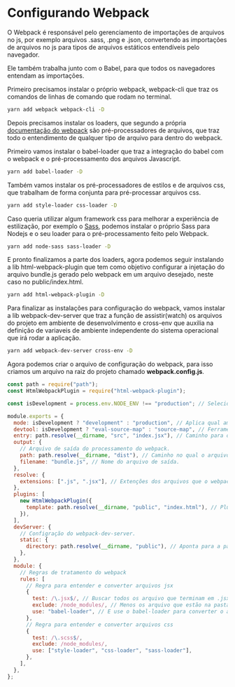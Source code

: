 # Configurando Webpack

O Webpack é responsável pelo gerenciamento de importações de arquivos no js, por exemplo arquivos .sass, .png e .json, convertendo as importações de arquivos no js para tipos de arquivos estáticos entendíveis pelo navegador.

Ele também trabalha junto com o Babel, para que todos os navegadores entendam as importações.

Primeiro precisamos instalar o próprio webpack, webpack-cli que traz os comandos de linhas de comando que rodam no terminal.

```bash
yarn add webpack webpack-cli -D
```

Depois precisamos instalar os loaders, que segundo a própria [documentação do webpack](https://webpack.js.org/concepts/) são pré-processadores de arquivos, que traz todo o entendimento de qualquer tipo de arquivo para dentro do webpack.

Primeiro vamos instalar o babel-loader que traz a integração do babel com o webpack e o pré-processamento dos arquivos Javascript.

```bash
yarn add babel-loader -D
```

Também vamos instalar os pré-processadores de estilos e de arquivos css, que trabalham de forma conjunta para pré-processar arquivos css.

```bash
yarn add style-loader css-loader -D
```

Caso queria utilizar algum framework css para melhorar a experiência de estilização, por exemplo o [Sass](https://sass-lang.com/), podemos instalar o próprio Sass para Nodejs e o seu loader para o pré-processamento feito pelo Webpack.

```bash
yarn add node-sass sass-loader -D
```

E pronto finalizamos a parte dos loaders, agora podemos seguir instalando a lib html-webpack-plugin que tem como objetivo configurar a injetação do arquivo bundle.js gerado pelo webpack em um arquivo desejado, neste caso no public/index.html.

```bash
yarn add html-webpack-plugin -D
```

Para finalizar as instalações para configuração do webpack, vamos instalar a lib webpack-dev-server que traz a função de assistir(watch) os arquivos do projeto em ambiente de desenvolvimento e cross-env que auxilia na definição de variaveis de ambiente independente do sistema operacional que irá rodar a aplicação.

```bash
yarn add webpack-dev-server cross-env -D
```

Agora podemos criar o arquivo de configuração do webpack, para isso criamos um arquivo na raiz do projeto chamado **webpack.config.js**.

```js
const path = require("path");
const HtmlWebpackPlugin = require("html-webpack-plugin");

const isDevelopment = process.env.NODE_ENV !== "production"; // Seleciona qual ambiente a aplicação está

module.exports = {
  mode: isDevelopment ? "development" : "production", // Aplica qual ambiente que a aplicação está e como o código bundle deve ser gerado
  devtool: isDevelopment ? "eval-source-map" : "source-map", // Ferramenta que gera a visualização do código no inspecionar do browser
  entry: path.resolve(__dirname, "src", "index.jsx"), // Caminho para o arquivo de entrada do projeto
  output: {
    // Arquivo de saída do processamento do webpack.
    path: path.resolve(__dirname, "dist"), // Caminho no qual o arquivo de saída deve ficar
    filename: "bundle.js", // Nome do arquivo de saída.
  },
  resolve: {
    extensions: [".js", ".jsx"], // Extenções dos arquivos que o webpack deve gerenciar
  },
  plugins: [
    new HtmlWebpackPlugin({
      template: path.resolve(__dirname, "public", "index.html"), // Plugin para injetar o arquivo bundle.js gerado pelo webpack no public/index.html
    }),
  ],
  devServer: {
    // Configração do webpack-dev-server.
    static: {
      directory: path.resolve(__dirname, "public"), // Aponta para a pasta aonde está o arquivo index.html
    },
  },
  module: {
    // Regras de tratamento do webpack
    rules: [
      // Regra para entender e converter arquivos jsx
      {
        test: /\.jsx$/, // Buscar todos os arquivo que terminam em .jsx
        exclude: /node_modules/, // Menos os arquivo que estão na pasta node_modules
        use: "babel-loader", // E use o babel-loader para converter o arquivo em uma versão que qualquer outro navegador conheça
      },
      // Regra para entender e converter arquivos css
      {
        test: /\.scss$/,
        exclude: /node_modules/,
        use: ["style-loader", "css-loader", "sass-loader"],
      },
    ],
  },
};
```